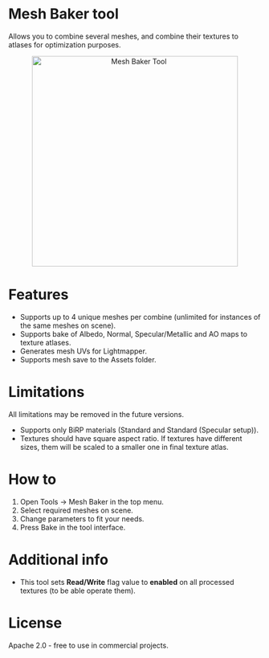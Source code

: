 # Mesh Baker tool
Allows you to combine several meshes, and combine their textures to atlases for optimization purposes.

<p align="center">
    <img src="https://dzhuraev.com/GithubData/MeshBakerTool01.png" width="410" height="419" alt="Mesh Baker Tool">
</p>

# Features
- Supports up to 4 unique meshes per combine (unlimited for instances of the same meshes on scene).
- Supports bake of Albedo, Normal, Specular/Metallic and AO maps to texture atlases. 
- Generates mesh UVs for Lightmapper.
- Supports mesh save to the Assets folder.

# Limitations
All limitations may be removed in the future versions.
- Supports only BiRP materials (Standard and Standard (Specular setup)).
- Textures should have square aspect ratio. If textures have different sizes, them will be scaled to a smaller one in final texture atlas.

# How to
1. Open Tools -> Mesh Baker in the top menu. 
2. Select required meshes on scene.
3. Change parameters to fit your needs.
4. Press Bake in the tool interface.

# Additional info
- This tool sets **Read/Write** flag value to **enabled** on all processed textures (to be able operate them).

# License
Apache 2.0 - free to use in commercial projects.
